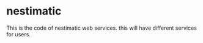 # nestimatic

This is the code of nestimatic web services.
this will have different services for users.